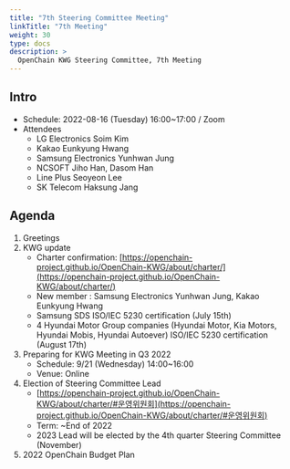```yaml
---
title: "7th Steering Committee Meeting"
linkTitle: "7th Meeting"
weight: 30
type: docs
description: >
  OpenChain KWG Steering Committee, 7th Meeting
---
```


## Intro

* Schedule: 2022-08-16 (Tuesday) 16:00~17:00 / Zoom
* Attendees
   * LG Electronics Soim Kim
   * Kakao Eunkyung Hwang
   * Samsung Electronics Yunhwan Jung
   * NCSOFT Jiho Han, Dasom Han
   * Line Plus Seoyeon Lee
   * SK Telecom Haksung Jang

## Agenda

1. Greetings
2. KWG update
   - Charter confirmation: [https://openchain-project.github.io/OpenChain-KWG/about/charter/](https://openchain-project.github.io/OpenChain-KWG/about/charter/)
   - New member : Samsung Electronics Yunhwan Jung, Kakao Eunkyung Hwang
   - Samsung SDS ISO/IEC 5230 certification (July 15th)
   - 4 Hyundai Motor Group companies (Hyundai Motor, Kia Motors, Hyundai Mobis, Hyundai Autoever) ISO/IEC 5230 certification (August 17th)
3. Preparing for KWG Meeting in Q3 2022
   - Schedule: 9/21 (Wednesday) 14:00~16:00
   - Venue: Online
4. Election of Steering Committee Lead
   * [https://openchain-project.github.io/OpenChain-KWG/about/charter/#운영위원회](https://openchain-project.github.io/OpenChain-KWG/about/charter/#운영위원회)
   * Term: ~End of 2022
   * 2023 Lead will be elected by the 4th quarter Steering Committee (November)
5. 2022 OpenChain Budget Plan